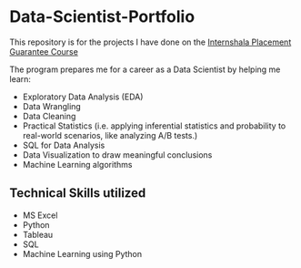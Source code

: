 # Data-Scientist-Portfolio
This repository is for the projects I have done on the [Internshala Placement Guarantee Course](https://trainings.internshala.com/data-science-placement-guarantee-course/?tracking_source=trainings-dropdown-placement-guarantee-courses)

The program prepares me for a career as a Data Scientist by helping me learn:
- Exploratory Data Analysis (EDA)
- Data Wrangling
- Data Cleaning
- Practical Statistics (i.e. applying inferential statistics and probability to real-world scenarios, like analyzing A/B tests.)
- SQL for Data Analysis
- Data Visualization to draw meaningful conclusions
- Machine Learning algorithms

## Technical Skills utilized
* MS Excel
* Python
* Tableau
* SQL
* Machine Learning using Python
